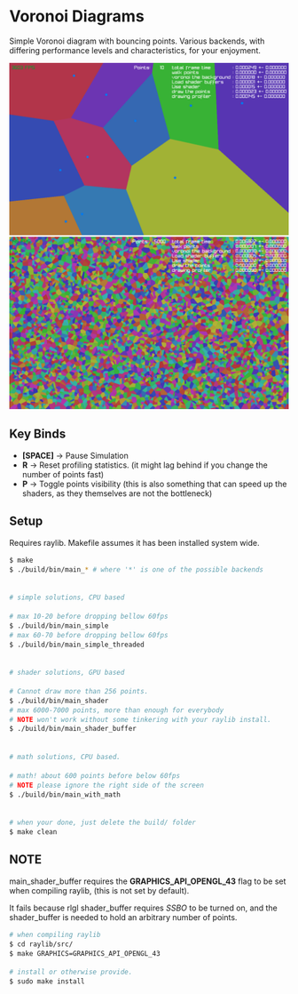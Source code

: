 # Voronoi Diagrams

Simple Voronoi diagram with bouncing points.
Various backends, with differing performance levels
and characteristics, for your enjoyment.

![voronoi 10 points](./images/voronoi_10_points.png)
![voronoi 5000 points](./images/voronoi_5000_points.png)

## Key Binds

- **[SPACE]** -> Pause Simulation
- **R** -> Reset profiling statistics. (it might lag behind if you change the number of points fast)
- **P** -> Toggle points visibility (this is also something that can speed up the shaders, as they themselves are not the bottleneck)

## Setup

Requires raylib. Makefile assumes it has been installed system wide.

```bash
$ make
$ ./build/bin/main_* # where '*' is one of the possible backends


# simple solutions, CPU based

# max 10-20 before dropping bellow 60fps
$ ./build/bin/main_simple
# max 60-70 before dropping bellow 60fps
$ ./build/bin/main_simple_threaded


# shader solutions, GPU based

# Cannot draw more than 256 points.
$ ./build/bin/main_shader
# max 6000-7000 points, more than enough for everybody
# NOTE won't work without some tinkering with your raylib install.
$ ./build/bin/main_shader_buffer


# math solutions, CPU based.

# math! about 600 points before below 60fps
# NOTE please ignore the right side of the screen
$ ./build/bin/main_with_math


# when your done, just delete the build/ folder
$ make clean
```


## NOTE
main_shader_buffer requires the **GRAPHICS_API_OPENGL_43** flag
to be set when compiling raylib, (this is not set by default).

It fails because rlgl shader_buffer requires *SSBO* to be turned on,
and the shader_buffer is needed to hold an arbitrary number of points.

```bash
# when compiling raylib
$ cd raylib/src/
$ make GRAPHICS=GRAPHICS_API_OPENGL_43

# install or otherwise provide.
$ sudo make install
```